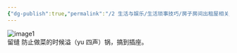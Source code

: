 ```yaml
---
{"dg-publish":true,"permalink":"/2 生活与娱乐/生活琐事技巧/房子房间出租屋相关/出租屋布局/","title":"出租屋布局"}
---
```



![image1](/img/user/resources/attachments/image1-26.jpeg)  
留缝 防止做菜的时候溢（yu 四声）锅，搞到插座。
